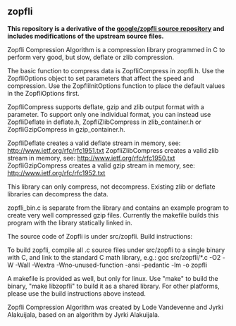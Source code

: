 ## zopfli

**This repository is a derivative of the [google/zopfli source repository](https://github.com/google/zopfli) and includes modifications of the upstream source files.**

Zopfli Compression Algorithm is a compression library programmed in C to perform
very good, but slow, deflate or zlib compression.

The basic function to compress data is ZopfliCompress in zopfli.h. Use the
ZopfliOptions object to set parameters that affect the speed and compression.
Use the ZopfliInitOptions function to place the default values in the
ZopfliOptions first.

ZopfliCompress supports deflate, gzip and zlib output format with a parameter.
To support only one individual format, you can instead use ZopfliDeflate in
deflate.h, ZopfliZlibCompress in zlib_container.h or ZopfliGzipCompress in
gzip_container.h.

ZopfliDeflate creates a valid deflate stream in memory, see:
http://www.ietf.org/rfc/rfc1951.txt
ZopfliZlibCompress creates a valid zlib stream in memory, see:
http://www.ietf.org/rfc/rfc1950.txt
ZopfliGzipCompress creates a valid gzip stream in memory, see:
http://www.ietf.org/rfc/rfc1952.txt

This library can only compress, not decompress. Existing zlib or deflate
libraries can decompress the data.

zopfli_bin.c is separate from the library and contains an example program to
create very well compressed gzip files. Currently the makefile builds this
program with the library statically linked in.

The source code of Zopfli is under src/zopfli. Build instructions:

To build zopfli, compile all .c source files under src/zopfli to a single binary
with C, and link to the standard C math library, e.g.:
gcc src/zopfli/*.c -O2 -W -Wall -Wextra -Wno-unused-function -ansi -pedantic -lm -o zopfli

A makefile is provided as well, but only for linux. Use "make" to build the
binary, "make libzopfli" to build it as a shared library. For other platforms,
please use the build instructions above instead.

Zopfli Compression Algorithm was created by Lode Vandevenne and Jyrki
Alakuijala, based on an algorithm by Jyrki Alakuijala.
